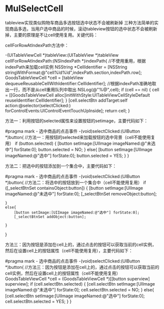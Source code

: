 # MulSelectCell
tableview实现类似购物车商品多选按钮选中状态不会被刷新掉
三种方法简单的实现商品多选，当用户选中商品的时候，滚动tableview按钮的选中状态不会被刷新掉，主要的原理是不让cell使用复用。关键代码：

cellForRowAtIndexPath方法中：

-(UITableViewCell *)tableView:(UITableView *)tableView cellForRowAtIndexPath:(NSIndexPath *)indexPath{
    //不使用重用，根据indexPath来加载cell实例
    NSString *CellIdentifier = [NSString stringWithFormat:@"cell%ld%ld",indexPath.section,indexPath.row];
    GoodsTableViewCell *cell = [tableView dequeueReusableCellWithIdentifier:CellIdentifier]; //根据indexPath准确地取出一行，而不是从cell重用队列中取出
    NSLog(@"%@",cell);
    if (cell == nil) {
        cell = [[GoodsTableViewCell alloc]initWithStyle:UITableViewCellStyleDefault reuseIdentifier:CellIdentifier]; 
    }
    [cell.selectBtn addTarget:self action:@selector(selectClicked:) forControlEvents:UIControlEventTouchUpInside];
    return cell;
}

方法一：利用按钮的selected属性来设置按钮的setimage，主要代码如下：

#pragma mark - 选中商品的点击事件
-(void)selectClicked:(UIButton *)button{
    //方法一：用按钮的selected来加载按钮的选中背景（cell不能使用复用）
    if (button.selected) {
        [button setImage:[UIImage imageNamed:@"未选中"] forState:0];
        button.selected = NO;
    }
    else{
        [button setImage:[UIImage imageNamed:@"选中"] forState:0];
        button.selected = YES;
    }
}

方法二：把选中的按钮添加到一个集合中，主要代码如下：

#pragma mark - 选中商品的点击事件
-(void)selectClicked:(UIButton *)button{
    //方法二：将选中的按钮放到一个集合中（cell不能使用复用）
    if ([_selectBtnSet containsObject:button]) {
        [button setImage:[UIImage imageNamed:@"未选中"] forState:0];
        [_selectBtnSet removeObject:button];
        
    }
    else{
        [button setImage:[UIImage imageNamed:@"选中"] forState:0];
        [_selectBtnSet addObject:button];
        
    }
}

方法三：因为按钮是添加在cell上的，通过点击的按钮可以获取当前的cell实例，然后在设置cell上的按钮属性（cell不能使用复用），主要代码如下：

#pragma mark - 选中商品的点击事件
-(void)selectClicked:(UIButton *)button{
    //方法三：因为按钮是添加在cell上的，通过点击的按钮可以获取当前的cell实例，然后在设置cell上的按钮属性（cell不能使用复用）
    GoodsTableViewCell *cell = (GoodsTableViewCell *)[[button superview] superview];
    if (cell.selectBtn.selected) {
        [cell.selectBtn setImage:[UIImage imageNamed:@"未选中"] forState:0];
        cell.selectBtn.selected = NO;
    }
    else{
        [cell.selectBtn setImage:[UIImage imageNamed:@"选中"] forState:0];
        cell.selectBtn.selected = YES;
    }
}
